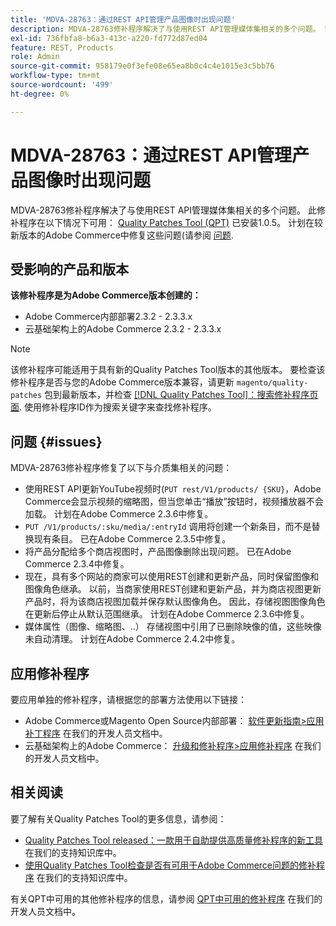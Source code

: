 ```yaml
---
title: 'MDVA-28763：通过REST API管理产品图像时出现问题'
description: MDVA-28763修补程序解决了与使用REST API管理媒体集相关的多个问题。 安装[Quality Patches Tool (QPT)](/help/announcements/adobe-commerce-announcements/magento-quality-patches-released-new-tool-to-self-serve-quality-patches.md) 1.0.5后，即可使用此修补程序。 计划在更高的Adobe Commerce版本中修复这些问题。
exl-id: 736fbfa8-b6a3-413c-a220-fd772d87ed04
feature: REST, Products
role: Admin
source-git-commit: 958179e0f3efe08e65ea8b0c4c4e1015e3c5bb76
workflow-type: tm+mt
source-wordcount: '499'
ht-degree: 0%

---
```


# MDVA-28763：通过REST API管理产品图像时出现问题

MDVA-28763修补程序解决了与使用REST API管理媒体集相关的多个问题。 此修补程序在以下情况下可用： [Quality Patches Tool (QPT)](/help/announcements/adobe-commerce-announcements/magento-quality-patches-released-new-tool-to-self-serve-quality-patches.md) 已安装1.0.5。 计划在较新版本的Adobe Commerce中修复这些问题(请参阅 [问题](#issues).

## 受影响的产品和版本

**该修补程序是为Adobe Commerce版本创建的：**

* Adobe Commerce内部部署2.3.2 - 2.3.3.x
* 云基础架构上的Adobe Commerce 2.3.2 - 2.3.3.x

>[!NOTE]
>
>该修补程序可能适用于具有新的Quality Patches Tool版本的其他版本。 要检查该修补程序是否与您的Adobe Commerce版本兼容，请更新 `magento/quality-patches` 包到最新版本，并检查 [[!DNL Quality Patches Tool]：搜索修补程序页面](https://devdocs.magento.com/quality-patches/tool.html#patch-grid). 使用修补程序ID作为搜索关键字来查找修补程序。

## 问题 {#issues}

MDVA-28763修补程序修复了以下与介质集相关的问题：

* 使用REST API更新YouTube视频时(`PUT rest/V1/products/ {SKU}`，Adobe Commerce会显示视频的缩略图，但当您单击“播放”按钮时，视频播放器不会加载。 计划在Adobe Commerce 2.3.6中修复。
* `PUT /V1/products/:sku/media/:entryId` 调用将创建一个新条目，而不是替换现有条目。 已在Adobe Commerce 2.3.5中修复。
* 将产品分配给多个商店视图时，产品图像删除出现问题。 已在Adobe Commerce 2.3.4中修复。
* 现在，具有多个网站的商家可以使用REST创建和更新产品，同时保留图像和图像角色继承。 以前，当商家使用REST创建和更新产品，并为商店视图更新产品时，将为该商店视图加载并保存默认图像角色。 因此，存储视图图像角色在更新后停止从默认范围继承。 计划在Adobe Commerce 2.3.6中修复。
* 媒体属性（图像、缩略图、..） 存储视图中引用了已删除映像的值，这些映像未自动清理。 计划在Adobe Commerce 2.4.2中修复。

## 应用修补程序

要应用单独的修补程序，请根据您的部署方法使用以下链接：

* Adobe Commerce或Magento Open Source内部部署： [软件更新指南>应用补丁程序](https://devdocs.magento.com/guides/v2.4/comp-mgr/patching/mqp.html) 在我们的开发人员文档中。
* 云基础架构上的Adobe Commerce： [升级和修补程序>应用修补程序](https://devdocs.magento.com/cloud/project/project-patch.html) 在我们的开发人员文档中。

## 相关阅读

要了解有关Quality Patches Tool的更多信息，请参阅：

* [Quality Patches Tool released：一款用于自助提供高质量修补程序的新工具](/help/announcements/adobe-commerce-announcements/magento-quality-patches-released-new-tool-to-self-serve-quality-patches.md) 在我们的支持知识库中。
* [使用Quality Patches Tool检查是否有可用于Adobe Commerce问题的修补程序](/help/support-tools/patches-available-in-qpt-tool/check-patch-for-magento-issue-with-magento-quality-patches.md) 在我们的支持知识库中。

有关QPT中可用的其他修补程序的信息，请参阅 [QPT中可用的修补程序](https://devdocs.magento.com/quality-patches/tool.html#patch-grid) 在我们的开发人员文档中。
